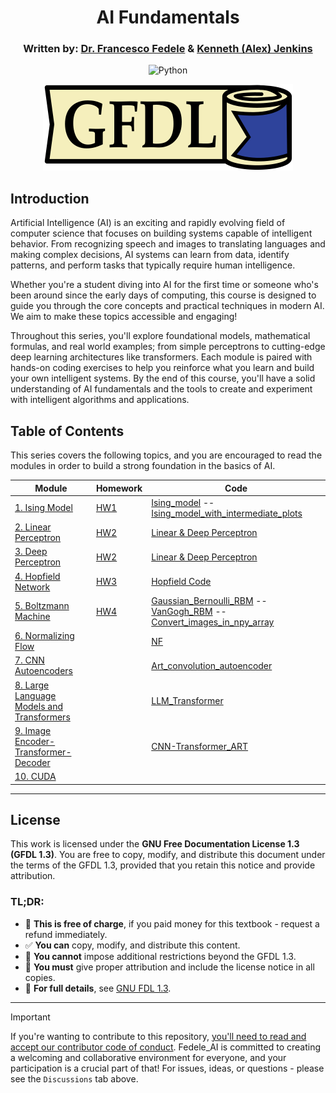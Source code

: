 <!-- Written by Alex Jenkins and Dr. Francesco Fedele for CEE4803/LMC4813 - (c) Georgia Tech, Spring 2025 -->

<div align="center">

# AI Fundamentals

### Written by: [Dr. Francesco Fedele](https://ce.gatech.edu/directory/person/francesco-fedele) & [Kenneth (Alex) Jenkins](https://alexj.io)

![Python](https://img.shields.io/badge/python-3670A0?style=for-the-badge&logo=python&logoColor=ffdd54)

<img src="./aibasics/Figures/GFDL_Logo.svg" alt="GFDL_Logo">

</div>

## Introduction
Artificial Intelligence (AI) is an exciting and rapidly evolving field of computer science that focuses on building systems capable of intelligent behavior. From recognizing speech and images to translating languages and making complex decisions, AI systems can learn from data, identify patterns, and perform tasks that typically require human intelligence.

Whether you're a student diving into AI for the first time or someone who's been around since the early days of computing, this course is designed to guide you through the core concepts and practical techniques in modern AI. We aim to make these topics accessible and engaging!

Throughout this series, you'll explore foundational models, mathematical formulas, and real world examples; from simple perceptrons to cutting-edge deep learning architectures like transformers. Each module is paired with hands-on coding exercises to help you reinforce what you learn and build your own intelligent systems. By the end of this course, you'll have a solid understanding of AI fundamentals and the tools to create and experiment with intelligent algorithms and applications.

## Table of Contents
This series covers the following topics, and you are encouraged to read the modules in order to build a strong foundation in the basics of AI.

| **Module**                          | **Homework**                | **Code**                  |
|-------------------------------------|-----------------------------|---------------------------|
| [1. Ising Model](aibasics/isingmodel.md)  | [ HW1 ](aibasics/Homework/ISING_homework.md)   | [Ising_model](aibasics/Python_Codes/Ising_model.ipynb)  --    [Ising_model_with_intermediate_plots](aibasics/Python_Codes/Ising_model_with_intermediate_plots.ipynb)               |
| [2. Linear Perceptron](aibasics/linearperceptron.md) | [HW2](aibasics/Homework/LP_homework.md)  | [Linear & Deep Perceptron](aibasics/Python_Codes/Linear_Perceptron.ipynb)             |
| [3. Deep Perceptron](aibasics/deepperceptron.md) | [HW2](aibasics/Homework/LP_homework.md)      | [Linear & Deep Perceptron](aibasics/Python_Codes/Linear_Perceptron.ipynb)             |
| [4. Hopfield Network](aibasics/hopfieldnetwork.md) | [HW3](aibasics/Homework/HOPFIELD_homework.md) | [Hopfield Code](aibasics/Python_Codes/HOPFIELD_NETWORK_TRAINING.ipynb)    |
| [5. Boltzmann Machine](aibasics/boltzmann.md) | [HW4](aibasics/Homework/RBM_homework.md)  | [Gaussian_Bernoulli_RBM](aibasics/Python_Codes/Gaussian_Bernoulli_RBM_CEE4803_Spring2025.ipynb) -- [VanGogh_RBM](aibasics/Python_Codes/VanGogh_RBM_CEE4803_Spring2025.ipynb) -- [Convert_images_in_npy_array](aibasics/Python_Codes/Convert_images_in_npy_array_CEE4803_Spring2025.ipynb)    |
| [6. Normalizing Flow](aibasics/normalizingflow.md) | [ ](aibasics/homework/)    | [NF](aibasics/Python_Codes/Normalizing_Flow_Matt_code.ipynb)            |
| [7. CNN Autoencoders](aibasics/autoencoders.md) | [ ](aibasics/homework/) | [Art_convolution_autoencoder](aibasics/Python_Codes/Art_convolution_autoencoder_CEE4803_Spring2025.ipynb)  |
| [8. Large Language Models and Transformers](aibasics/transformer.md)| [ ](aibasics/homework/)   | [LLM_Transformer](aibasics/Python_Codes/LLM_Transformer_CEE4803_Spring2025.ipynb)   |
| [9. Image Encoder-Transformer-Decoder](aibasics/encoder_transformer_decoder.md) | [ ](aibasics/homework/)  | [CNN-Transformer_ART](aibasics/Python_Codes/CNN-Transformer_ART-CEE4803_Spring2025.ipynb)   |
| [10. CUDA](aibasics/cuda.md)  | [ ](aibasics/homework/)  | [ ](aibasics/Python_Codes/)                            |

---

## License
This work is licensed under the **GNU Free Documentation License 1.3 (GFDL 1.3)**. You are free to copy, modify, and distribute this document under the terms of the GFDL 1.3, provided that you retain this notice and provide attribution.

### TL;DR:
- 🤑 **This is free of charge**, if you paid money for this textbook - request a refund immediately.
- ✅ **You can** copy, modify, and distribute this content.
- 🚫 **You cannot** impose additional restrictions beyond the GFDL 1.3.
- 📜 **You must** give proper attribution and include the license notice in all copies.
- 📖 **For full details**, see [GNU FDL 1.3](https://www.gnu.org/licenses/fdl-1.3.en.html).

---

> [!IMPORTANT]
> If you're wanting to contribute to this repository, [you'll need to read and accept our contributor code of conduct](./CODE_OF_CONDUCT.md). Fedele_AI is committed to creating a welcoming and collaborative environment for everyone, and your participation is a crucial part of that! For issues, ideas, or questions - please see the `Discussions` tab above.
